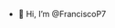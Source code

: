 - 👋 Hi, I’m @FranciscoP7
  

<!---
FranciscoP7/FranciscoP7 is a ✨ special ✨ repository because its `README.md` (this file) appears on your GitHub profile.
You can click the Preview link to take a look at your changes.
--->
